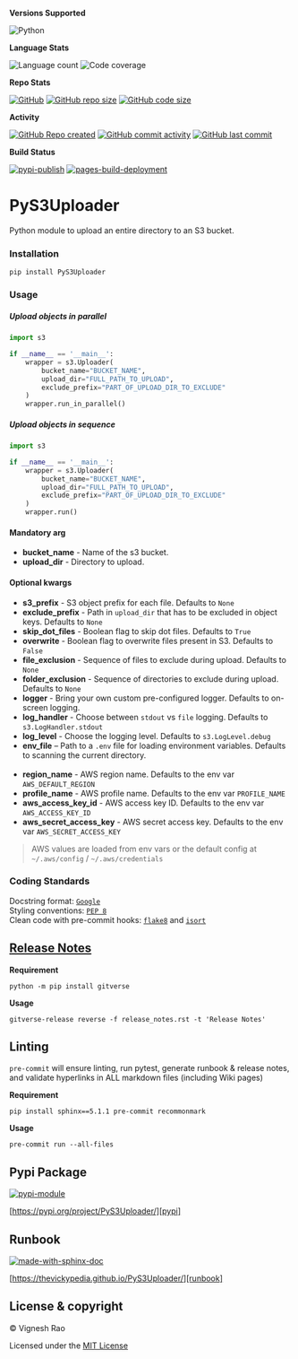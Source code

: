 **Versions Supported**

![Python](https://img.shields.io/badge/python-3.11-blue)

**Language Stats**

![Language count](https://img.shields.io/github/languages/count/thevickypedia/PyS3Uploader)
![Code coverage](https://img.shields.io/github/languages/top/thevickypedia/PyS3Uploader)

**Repo Stats**

[![GitHub](https://img.shields.io/github/license/thevickypedia/PyS3Uploader)][license]
[![GitHub repo size](https://img.shields.io/github/repo-size/thevickypedia/PyS3Uploader)][repo]
[![GitHub code size](https://img.shields.io/github/languages/code-size/thevickypedia/PyS3Uploader)][repo]

**Activity**

[![GitHub Repo created](https://img.shields.io/date/1760313686)][repo]
[![GitHub commit activity](https://img.shields.io/github/commit-activity/y/thevickypedia/PyS3Uploader)][repo]
[![GitHub last commit](https://img.shields.io/github/last-commit/thevickypedia/PyS3Uploader)][repo]

**Build Status**

[![pypi-publish][gha-pypi-badge]][gha-pypi]
[![pages-build-deployment][gha-pages-badge]][gha-pages]

# PyS3Uploader
Python module to upload an entire directory to an S3 bucket.

### Installation
```shell
pip install PyS3Uploader
```

### Usage

##### Upload objects in parallel
```python
import s3

if __name__ == '__main__':
    wrapper = s3.Uploader(
        bucket_name="BUCKET_NAME",
        upload_dir="FULL_PATH_TO_UPLOAD",
        exclude_prefix="PART_OF_UPLOAD_DIR_TO_EXCLUDE"
    )
    wrapper.run_in_parallel()
```

##### Upload objects in sequence
```python
import s3

if __name__ == '__main__':
    wrapper = s3.Uploader(
        bucket_name="BUCKET_NAME",
        upload_dir="FULL_PATH_TO_UPLOAD",
        exclude_prefix="PART_OF_UPLOAD_DIR_TO_EXCLUDE"
    )
    wrapper.run()
```

#### Mandatory arg
- **bucket_name** - Name of the s3 bucket.
- **upload_dir** - Directory to upload.

#### Optional kwargs
- **s3_prefix** - S3 object prefix for each file. Defaults to ``None``
- **exclude_prefix** - Path in ``upload_dir`` that has to be excluded in object keys. Defaults to `None`
- **skip_dot_files** - Boolean flag to skip dot files. Defaults to ``True``
- **overwrite** - Boolean flag to overwrite files present in S3. Defaults to ``False``
- **file_exclusion** - Sequence of files to exclude during upload. Defaults to ``None``
- **folder_exclusion** - Sequence of directories to exclude during upload. Defaults to ``None``
- **logger** - Bring your own custom pre-configured logger. Defaults to on-screen logging.
- **log_handler** - Choose between `stdout` vs `file` logging. Defaults to `s3.LogHandler.stdout`
- **log_level** - Choose the logging level. Defaults to `s3.LogLevel.debug`
- **env_file** – Path to a `.env` file for loading environment variables. Defaults to scanning the current directory.
<br><br>
- **region_name** - AWS region name. Defaults to the env var `AWS_DEFAULT_REGION`
- **profile_name** - AWS profile name. Defaults to the env var `PROFILE_NAME`
- **aws_access_key_id** - AWS access key ID. Defaults to the env var `AWS_ACCESS_KEY_ID`
- **aws_secret_access_key** - AWS secret access key. Defaults to the env var `AWS_SECRET_ACCESS_KEY`
> AWS values are loaded from env vars or the default config at `~/.aws/config` / `~/.aws/credentials`

### Coding Standards
Docstring format: [`Google`](https://google.github.io/styleguide/pyguide.html#38-comments-and-docstrings) <br>
Styling conventions: [`PEP 8`](https://www.python.org/dev/peps/pep-0008/) <br>
Clean code with pre-commit hooks: [`flake8`](https://flake8.pycqa.org/en/latest/) and
[`isort`](https://pycqa.github.io/isort/)

## [Release Notes][release-notes]
**Requirement**
```shell
python -m pip install gitverse
```

**Usage**
```shell
gitverse-release reverse -f release_notes.rst -t 'Release Notes'
```

## Linting
`pre-commit` will ensure linting, run pytest, generate runbook & release notes, and validate hyperlinks in ALL
markdown files (including Wiki pages)

**Requirement**
```shell
pip install sphinx==5.1.1 pre-commit recommonmark
```

**Usage**
```shell
pre-commit run --all-files
```

## Pypi Package
[![pypi-module][label-pypi-package]][pypi-repo]

[https://pypi.org/project/PyS3Uploader/][pypi]

## Runbook
[![made-with-sphinx-doc][label-sphinx-doc]][sphinx]

[https://thevickypedia.github.io/PyS3Uploader/][runbook]

## License & copyright

&copy; Vignesh Rao

Licensed under the [MIT License][license]

[license]: https://github.com/thevickypedia/PyS3Uploader/blob/main/LICENSE
[release-notes]: https://github.com/thevickypedia/PyS3Uploader/blob/main/release_notes.rst
[pypi]: https://pypi.org/project/PyS3Uploader/
[pypi-tutorials]: https://packaging.python.org/tutorials/packaging-projects/
[pypi-logo]: https://img.shields.io/badge/Software%20Repository-pypi-1f425f.svg
[repo]: https://api.github.com/repos/thevickypedia/PyS3Uploader
[gha-pages-badge]: https://github.com/thevickypedia/PyS3Uploader/actions/workflows/pages/pages-build-deployment/badge.svg
[gha-pypi-badge]: https://github.com/thevickypedia/PyS3Uploader/actions/workflows/python-publish.yml/badge.svg
[gha-pages]: https://github.com/thevickypedia/PyS3Uploader/actions/workflows/pages/pages-build-deployment
[gha-pypi]: https://github.com/thevickypedia/PyS3Uploader/actions/workflows/python-publish.yml
[sphinx]: https://www.sphinx-doc.org/en/master/man/sphinx-autogen.html
[label-sphinx-doc]: https://img.shields.io/badge/Made%20with-Sphinx-blue?style=for-the-badge&logo=Sphinx
[runbook]: https://thevickypedia.github.io/PyS3Uploader/
[label-pypi-package]: https://img.shields.io/badge/Pypi%20Package-PyS3Uploader-blue?style=for-the-badge&logo=Python
[pypi-repo]: https://packaging.python.org/tutorials/packaging-projects/

